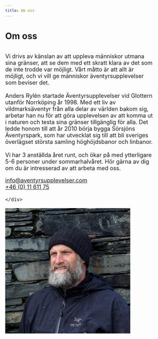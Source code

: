```yaml
---
title: Om oss
---
```


<style>
  
  #omosscontainer{
  display:flex;
  }
  #pappapic{
  box-sizing:border-box;
  max-width:px;
  }
#omosstext  {
  box-sizing:border-box;
  max-width:800px;
  margin-right:30px;
  font-size:18px;
  }
  
  
</style>

<h1>
  Om oss
</h1>

<div id="omosscontainer">
  


<div id="omosstext">
 
<p>
 Vi drivs av känslan av att uppleva människor utmana sina gränser, att se dem med ett skratt klara av det som de inte trodde var möjligt. Vårt måtto är att allt är möjligt, och vi vill ge människor äventyrsupplevelser som beviser det.  
  <br>
  <br>
Anders Rylén startade Äventyrsupplevelser vid Glottern utanför Norrköping år 1998. Med ett liv av vildmarksäventyr från alla delar av världen bakom sig, arbetar han nu för att göra upplevelsen av att komma ut i naturen och testa sina gränser tillgänglig för alla. Det ledde honom till att år 2010 börja bygga Sörsjöns Äventyrspark, som har utvecklat sig till att bli sveriges överlägset största samling höghöjdsbanor och linbanor. 
  <br>
  <br>
  Vi har 3 anställda året runt, och ökar på med ytterligare 5-6 personer under sommarhalvåret. Hör gärna av dig om du är intresserad av att arbeta med oss. 
  </p>
  
   <div class="kontaktknappar">
  
  <div><a href="mailto:info@aventyrsupplevelser.com" class="kontaktbutton">info@aventyrsupplevelser.com</a></div>

  <div><a href="tel:+461161175" class="kontaktbutton">+46 (0) 11 611 75</a></div>
  
    </div>

  
 </div>
  

<div id="pappapic">
 
<img src="/images/snowdoniapappa.jpg" width="400px">
  </div>
  
  </div>